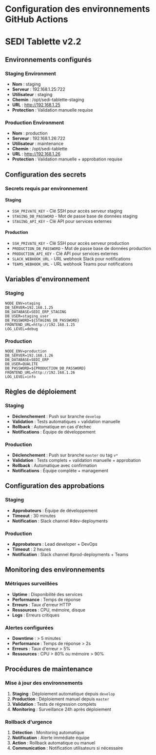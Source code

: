 # Configuration des environnements GitHub Actions
# SEDI Tablette v2.2

## Environnements configurés

### Staging Environment
- **Nom** : staging
- **Serveur** : 192.168.1.25:722
- **Utilisateur** : staging
- **Chemin** : /opt/sedi-tablette-staging
- **URL** : http://192.168.1.25
- **Protection** : Validation manuelle requise

### Production Environment
- **Nom** : production
- **Serveur** : 192.168.1.26:722
- **Utilisateur** : maintenance
- **Chemin** : /opt/sedi-tablette
- **URL** : http://192.168.1.26
- **Protection** : Validation manuelle + approbation requise

## Configuration des secrets

### Secrets requis par environnement

#### Staging
- `SSH_PRIVATE_KEY` - Clé SSH pour accès serveur staging
- `STAGING_DB_PASSWORD` - Mot de passe base de données staging
- `STAGING_API_KEY` - Clé API pour services externes

#### Production
- `SSH_PRIVATE_KEY` - Clé SSH pour accès serveur production
- `PRODUCTION_DB_PASSWORD` - Mot de passe base de données production
- `PRODUCTION_API_KEY` - Clé API pour services externes
- `SLACK_WEBHOOK_URL` - URL webhook Slack pour notifications
- `TEAMS_WEBHOOK_URL` - URL webhook Teams pour notifications

## Variables d'environnement

### Staging
```env
NODE_ENV=staging
DB_SERVER=192.168.1.25
DB_DATABASE=SEDI_ERP_STAGING
DB_USER=staging_user
DB_PASSWORD=${STAGING_DB_PASSWORD}
FRONTEND_URL=http://192.168.1.25
LOG_LEVEL=debug
```

### Production
```env
NODE_ENV=production
DB_SERVER=192.168.1.26
DB_DATABASE=SEDI_ERP
DB_USER=QUALITE
DB_PASSWORD=${PRODUCTION_DB_PASSWORD}
FRONTEND_URL=http://192.168.1.26
LOG_LEVEL=info
```

## Règles de déploiement

### Staging
- **Déclenchement** : Push sur branche `develop`
- **Validation** : Tests automatiques + validation manuelle
- **Rollback** : Automatique en cas d'échec
- **Notifications** : Équipe de développement

### Production
- **Déclenchement** : Push sur branche `master` ou tag `v*`
- **Validation** : Tests complets + validation manuelle + approbation
- **Rollback** : Automatique avec confirmation
- **Notifications** : Équipe complète + management

## Configuration des approbations

### Staging
- **Approbateurs** : Équipe de développement
- **Timeout** : 30 minutes
- **Notification** : Slack channel #dev-deployments

### Production
- **Approbateurs** : Lead developer + DevOps
- **Timeout** : 2 heures
- **Notification** : Slack channel #prod-deployments + Teams

## Monitoring des environnements

### Métriques surveillées
- **Uptime** : Disponibilité des services
- **Performance** : Temps de réponse
- **Erreurs** : Taux d'erreur HTTP
- **Ressources** : CPU, mémoire, disque
- **Logs** : Erreurs critiques

### Alertes configurées
- **Downtime** : > 5 minutes
- **Performance** : Temps de réponse > 2s
- **Erreurs** : Taux d'erreur > 5%
- **Ressources** : CPU > 80% ou mémoire > 90%

## Procédures de maintenance

### Mise à jour des environnements
1. **Staging** : Déploiement automatique depuis `develop`
2. **Production** : Déploiement manuel depuis `master`
3. **Validation** : Tests de régression complets
4. **Monitoring** : Surveillance 24h après déploiement

### Rollback d'urgence
1. **Détection** : Monitoring automatique
2. **Notification** : Alerte immédiate équipe
3. **Action** : Rollback automatique ou manuel
4. **Communication** : Notification utilisateurs si nécessaire
